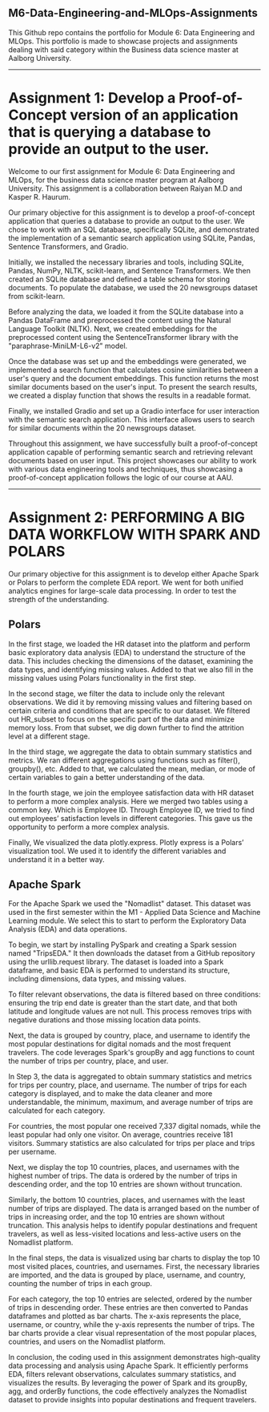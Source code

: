 ## M6-Data-Engineering-and-MLOps-Assignments

This Github repo contains the portfolio for Module 6: Data Engineering and MLOps. This portfolio is made to showcase projects and assignments dealing with said category within the Business data science master at Aalborg University.

_________________________________________________________________________________________________________________________________________________________________________

# Assignment 1: Develop a Proof-of-Concept version of an application that is querying a database to provide an output to the user.

Welcome to our first assignment for Module 6: Data Engineering and MLOps, for the business data science master program at Aalborg University. This assignment is a collaboration between Raiyan M.D and Kasper R. Haurum.

Our primary objective for this assignment is to develop a proof-of-concept application that queries a database to provide an output to the user. We chose to work with an SQL database, specifically SQLite, and demonstrated the implementation of a semantic search application using SQLite, Pandas, Sentence Transformers, and Gradio.

Initially, we installed the necessary libraries and tools, including SQLite, Pandas, NumPy, NLTK, scikit-learn, and Sentence Transformers. We then created an SQLite database and defined a table schema for storing documents. To populate the database, we used the 20 newsgroups dataset from scikit-learn.

Before analyzing the data, we loaded it from the SQLite database into a Pandas DataFrame and preprocessed the content using the Natural Language Toolkit (NLTK). Next, we created embeddings for the preprocessed content using the SentenceTransformer library with the "paraphrase-MiniLM-L6-v2" model.

Once the database was set up and the embeddings were generated, we implemented a search function that calculates cosine similarities between a user's query and the document embeddings. This function returns the most similar documents based on the user's input. To present the search results, we created a display function that shows the results in a readable format.

Finally, we installed Gradio and set up a Gradio interface for user interaction with the semantic search application. This interface allows users to search for similar documents within the 20 newsgroups dataset.

Throughout this assignment, we have successfully built a proof-of-concept application capable of performing semantic search and retrieving relevant documents based on user input. This project showcases our ability to work with various data engineering tools and techniques, thus showcasing a proof-of-concept application follows the logic of our course at AAU.
_________________________________________________________________________________________________________________________________________________________________________

# Assignment 2: PERFORMING A BIG DATA WORKFLOW WITH SPARK AND POLARS

Our primary objective for this assignment is to develop either Apache Spark or Polars to perform the complete EDA report. We went for both unified analytics engines for large-scale data processing. In order to test the strength of the understanding.

## Polars

In the first stage, we loaded the HR dataset into the platform and perform basic exploratory data analysis (EDA) to understand the structure of the data. This includes checking the dimensions of the dataset, examining the data types, and identifying missing values. Added to that we also fill in the missing values using Polars functionality in the first step.

In the second stage, we filter the data to include only the relevant observations. We did it by removing missing values and filtering based on certain criteria and conditions that are specific to our dataset. We filtered out HR_subset to focus on the specific part of the data and minimize memory loss. From that subset, we dig down further to find the attrition level at a different stage.

In the third stage, we aggregate the data to obtain summary statistics and metrics. We ran different aggregations using functions such as filter(), groupby(), etc. Added to that, we calculated the mean, median, or mode of certain variables to gain a better understanding of the data.

In the fourth stage, we join the employee satisfaction data with HR dataset to perform a more complex analysis. Here we merged two tables using a common key. Which is Employee ID. Through Employee ID, we tried to find out employees’ satisfaction levels in different categories. This gave us the opportunity to perform a more complex analysis.

Finally, We visualized the data plotly.express. Plotly express is a Polars’ visualization tool. We used it to identify the different variables and understand it in a better way.

## Apache Spark

For the Apache Spark we used the "Nomadlist" dataset. This dataset was used in the first semester within the M1 - Applied Data Science and Machine Learning module. We select this to start to perform the Exploratory Data Analysis (EDA) and data operations. 
 
To begin, we start by installing PySpark and creating a Spark session named "TripsEDA." It then downloads the dataset from a GitHub repository using the urllib.request library. The dataset is loaded into a Spark dataframe, and basic EDA is performed to understand its structure, including dimensions, data types, and missing values.

To filter relevant observations, the data is filtered based on three conditions: ensuring the trip end date is greater than the start date, and that both latitude and longitude values are not null. This process removes trips with negative durations and those missing location data points.

Next, the data is grouped by country, place, and username to identify the most popular destinations for digital nomads and the most frequent travelers. The code leverages Spark's groupBy and agg functions to count the number of trips per country, place, and user.

In Step 3, the data is aggregated to obtain summary statistics and metrics for trips per country, place, and username. The number of trips for each category is displayed, and to make the data cleaner and more understandable, the minimum, maximum, and average number of trips are calculated for each category.

For countries, the most popular one received 7,337 digital nomads, while the least popular had only one visitor. On average, countries receive 181 visitors. Summary statistics are also calculated for trips per place and trips per username.

Next, we display the top 10 countries, places, and usernames with the highest number of trips. The data is ordered by the number of trips in descending order, and the top 10 entries are shown without truncation.

Similarly, the bottom 10 countries, places, and usernames with the least number of trips are displayed. The data is arranged based on the number of trips in increasing order, and the top 10 entries are shown without truncation. This analysis helps to identify popular destinations and frequent travelers, as well as less-visited locations and less-active users on the Nomadlist platform.

In the final steps, the data is visualized using bar charts to display the top 10 most visited places, countries, and usernames. First, the necessary libraries are imported, and the data is grouped by place, username, and country, counting the number of trips in each group.

For each category, the top 10 entries are selected, ordered by the number of trips in descending order. These entries are then converted to Pandas dataframes and plotted as bar charts. The x-axis represents the place, username, or country, while the y-axis represents the number of trips. The bar charts provide a clear visual representation of the most popular places, countries, and users on the Nomadlist platform.

In conclusion, the coding used in this assignment demonstrates high-quality data processing and analysis using Apache Spark. It efficiently performs EDA, filters relevant observations, calculates summary statistics, and visualizes the results. By leveraging the power of Spark and its groupBy, agg, and orderBy functions, the code effectively analyzes the Nomadlist dataset to provide insights into popular destinations and frequent travelers.
